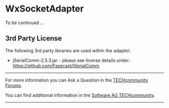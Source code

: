 # WxSocketAdapter
To be continued ...


## 3rd Party License
The following 3rd party libraries are used within the adapter:

* jSerialComm-2.5.3.jar - please see license details under: https://github.com/Fazecast/jSerialComm
__________________
For more information you can Ask a Question in the [TECHcommunity Forums](http://tech.forums.softwareag.com/techjforum/forums/list.page?product=webmethods).

You can find additional information in the [Software AG TECHcommunity](http://techcommunity.softwareag.com/home/-/product/name/webmethods).
_________________
